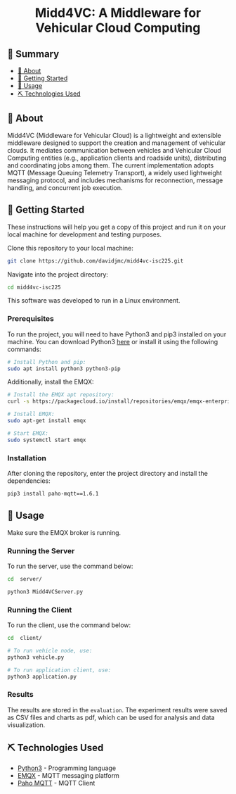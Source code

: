 <h1 align="center">Midd4VC: A Middleware for Vehicular Cloud Computing</h1>

## 📝 Summary <a name="summary"></a>

- [📖 About](#about)
- [🏁 Getting Started](#getting_started)
- [📱 Usage](#usage)
- [⛏️ Technologies Used](#built_using)

## 📖 About <a name = "about"></a>

Midd4VC (Middleware for Vehicular Cloud) is a lightweight and extensible middleware designed to support the creation and management of vehicular clouds. It mediates communication between vehicles and Vehicular Cloud Computing entities (e.g., application clients and roadside units), distributing and coordinating jobs among them. The current implementation adopts MQTT (Message Queuing Telemetry Transport), a widely used lightweight messaging protocol, and includes mechanisms for reconnection, message handling, and concurrent job execution.

## 🏁 Getting Started <a name = "getting_started"></a>

These instructions will help you get a copy of this project and run it on your local machine for development and testing purposes.

Clone this repository to your local machine:

```bash
git clone https://github.com/davidjmc/midd4vc-isc225.git
```

Navigate into the project directory:

```bash
cd midd4vc-isc225
```

This software was developed to run in a Linux environment.

### Prerequisites

To run the project, you will need to have Python3 and pip3 installed on your machine. You can download Python3 [here](https://www.python.org/) or install it using the following commands:

```bash
# Install Python and pip:
sudo apt install python3 python3-pip
```

Additionally, install the EMQX:

```bash
# Install the EMQX apt repository:
curl -s https://packagecloud.io/install/repositories/emqx/emqx-enterprise5/script.deb.sh | sudo bash

# Install EMQX:
sudo apt-get install emqx

# Start EMQX:
sudo systemctl start emqx
```

### Installation

After cloning the repository, enter the project directory and install the dependencies:

```bash
pip3 install paho-mqtt==1.6.1
```

## 📱 Usage <a name="usage"></a>

Make sure the EMQX broker is running.

### Running the Server

To run the server, use the command below:

```bash
cd  server/

python3 Midd4VCServer.py
```

### Running the Client

To run the client, use the command below:

```bash
cd  client/

# To run vehicle node, use:
python3 vehicle.py

# To run application client, use:
python3 application.py
```

### Results

The results are stored in the `evaluation`. The experiment results were saved as CSV files and charts as pdf, which can be used for analysis and data visualization.

## ⛏️ Technologies Used <a name = "built_using"></a>

- [Python3](https://www.python.org/) - Programming language
- [EMQX](https://www.emqx.com/en) - MQTT messaging platform
- [Paho MQTT](https://pypi.org/project/paho-mqtt/) - MQTT Client
